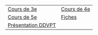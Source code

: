 


|||
|---|---|
| [Cours de 3e](./3e/index.md) | [Cours de 4e](./Cours%20de%204e.html) | 
| [Cours de 5e](/Cours%20de%205e.html) | [Fiches](./Fiches/index.md) | 
| [Présentation DDVPT](ddvpt.html) | | 